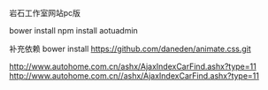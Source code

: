 岩石工作室网站pc版

bower install
npm install
aotuadmin

补充依赖
bower install https://github.com/daneden/animate.css.git

http://www.autohome.com.cn/ashx/AjaxIndexCarFind.ashx?type=11 
http://www.autohome.com.cn//ashx/AjaxIndexCarFind.ashx?type=11

